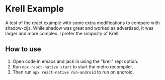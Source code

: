 # Krell Example

A test of the react example with some extra modifications to compare with shadow-cljs. While shadow was great and worked as advertised, it was larger and more complex. I prefer the simpicity of Krell.

## How to use

1. Open code in emacs and jack in using the "krell" repl option.
2. Run `npx react-native start` to start the metro recompiler.
3. Then run `npx react-native run-android` to run on android.
